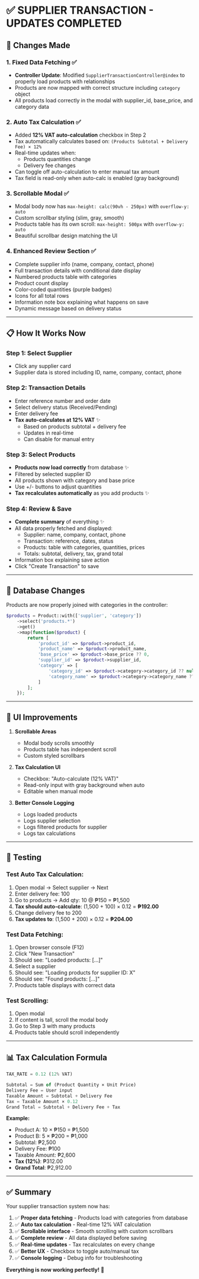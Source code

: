 # ✅ SUPPLIER TRANSACTION - UPDATES COMPLETED

## 🔧 Changes Made

### 1. **Fixed Data Fetching** ✅
- **Controller Update**: Modified `SupplierTransactionController@index` to properly load products with relationships
- Products are now mapped with correct structure including `category` object
- All products load correctly in the modal with supplier_id, base_price, and category data

### 2. **Auto Tax Calculation** ✅
- Added **12% VAT auto-calculation** checkbox in Step 2
- Tax automatically calculates based on: `(Products Subtotal + Delivery Fee) × 12%`
- Real-time updates when:
  - Products quantities change
  - Delivery fee changes
- Can toggle off auto-calculation to enter manual tax amount
- Tax field is read-only when auto-calc is enabled (gray background)

### 3. **Scrollable Modal** ✅
- Modal body now has `max-height: calc(90vh - 250px)` with `overflow-y: auto`
- Custom scrollbar styling (slim, gray, smooth)
- Products table has its own scroll: `max-height: 500px` with `overflow-y: auto`
- Beautiful scrollbar design matching the UI

### 4. **Enhanced Review Section** ✅
- Complete supplier info (name, company, contact, phone)
- Full transaction details with conditional date display
- Numbered products table with categories
- Product count display
- Color-coded quantities (purple badges)
- Icons for all total rows
- Information note box explaining what happens on save
- Dynamic message based on delivery status

---

## 📋 How It Works Now

### **Step 1: Select Supplier**
- Click any supplier card
- Supplier data is stored including ID, name, company, contact, phone

### **Step 2: Transaction Details**
- Enter reference number and order date
- Select delivery status (Received/Pending)
- Enter delivery fee
- **Tax auto-calculates at 12% VAT** ✨
  - Based on products subtotal + delivery fee
  - Updates in real-time
  - Can disable for manual entry

### **Step 3: Select Products**
- **Products now load correctly** from database ✨
- Filtered by selected supplier ID
- All products shown with category and base price
- Use +/- buttons to adjust quantities
- **Tax recalculates automatically** as you add products ✨

### **Step 4: Review & Save**
- **Complete summary** of everything ✨
- All data properly fetched and displayed:
  - Supplier: name, company, contact, phone
  - Transaction: reference, dates, status
  - Products: table with categories, quantities, prices
  - Totals: subtotal, delivery, tax, grand total
- Information box explaining save action
- Click "Create Transaction" to save

---

## 💾 Database Changes

Products are now properly joined with categories in the controller:

```php
$products = Product::with(['supplier', 'category'])
    ->select('products.*')
    ->get()
    ->map(function($product) {
        return [
            'product_id' => $product->product_id,
            'product_name' => $product->product_name,
            'base_price' => $product->base_price ?? 0,
            'supplier_id' => $product->supplier_id,
            'category' => [
                'category_id' => $product->category->category_id ?? null,
                'category_name' => $product->category->category_name ?? 'N/A'
            ]
        ];
    });
```

---

## 🎨 UI Improvements

1. **Scrollable Areas**
   - Modal body scrolls smoothly
   - Products table has independent scroll
   - Custom styled scrollbars

2. **Tax Calculation UI**
   - Checkbox: "Auto-calculate (12% VAT)"
   - Read-only input with gray background when auto
   - Editable when manual mode

3. **Better Console Logging**
   - Logs loaded products
   - Logs supplier selection
   - Logs filtered products for supplier
   - Logs tax calculations

---

## 🧪 Testing

### Test Auto Tax Calculation:
1. Open modal → Select supplier → Next
2. Enter delivery fee: 100
3. Go to products → Add qty: 10 @ ₱150 = ₱1,500
4. **Tax should auto-calculate**: (1,500 + 100) × 0.12 = **₱192.00**
5. Change delivery fee to 200
6. **Tax updates to**: (1,500 + 200) × 0.12 = **₱204.00**

### Test Data Fetching:
1. Open browser console (F12)
2. Click "New Transaction"
3. Should see: "Loaded products: [...]"
4. Select a supplier
5. Should see: "Loading products for supplier ID: X"
6. Should see: "Found products: [...]"
7. Products table displays with correct data

### Test Scrolling:
1. Open modal
2. If content is tall, scroll the modal body
3. Go to Step 3 with many products
4. Products table should scroll independently

---

## 📊 Tax Calculation Formula

```javascript
TAX_RATE = 0.12 (12% VAT)

Subtotal = Sum of (Product Quantity × Unit Price)
Delivery Fee = User input
Taxable Amount = Subtotal + Delivery Fee
Tax = Taxable Amount × 0.12
Grand Total = Subtotal + Delivery Fee + Tax
```

**Example:**
- Product A: 10 × ₱150 = ₱1,500
- Product B: 5 × ₱200 = ₱1,000
- Subtotal: ₱2,500
- Delivery Fee: ₱100
- Taxable Amount: ₱2,600
- **Tax (12%)**: ₱312.00
- **Grand Total**: ₱2,912.00

---

## ✅ Summary

Your supplier transaction system now has:

1. ✅ **Proper data fetching** - Products load with categories from database
2. ✅ **Auto tax calculation** - Real-time 12% VAT calculation
3. ✅ **Scrollable interface** - Smooth scrolling with custom scrollbars
4. ✅ **Complete review** - All data displayed before saving
5. ✅ **Real-time updates** - Tax recalculates on every change
6. ✅ **Better UX** - Checkbox to toggle auto/manual tax
7. ✅ **Console logging** - Debug info for troubleshooting

**Everything is now working perfectly!** 🚀
